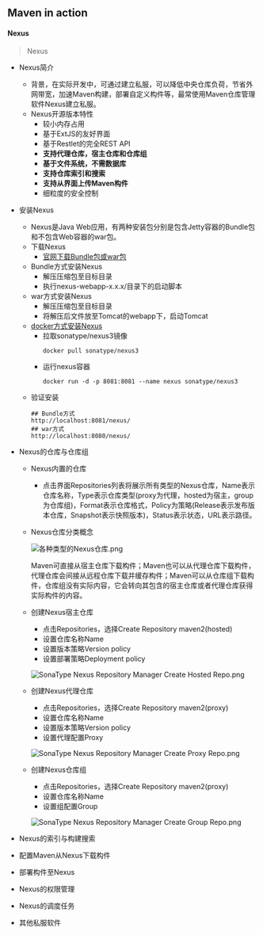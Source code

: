 ## Maven in action
#### Nexus
> Nexus
  * Nexus简介
    * 背景，在实际开发中，可通过建立私服，可以降低中央仓库负荷，节省外网带宽，加速Maven构建，部署自定义构件等，最常使用Maven仓库管理软件Nexus建立私服。
    * Nexus开源版本特性
      * 较小内存占用
      * 基于ExtJS的友好界面
      * 基于Restlet的完全REST API
      * **支持代理仓库，宿主仓库和仓库组**
      * **基于文件系统，不需数据库**
      * **支持仓库索引和搜索**
      * **支持从界面上传Maven构件**
      * 细粒度的安全控制
  * 安装Nexus
    * Nexus是Java Web应用，有两种安装包分别是包含Jetty容器的Bundle包和不包含Web容器的war包。
    * 下载Nexus
      * [官网下载Bundle包或war包](https://www.sonatype.com/nexus-repository-oss)
    * Bundle方式安装Nexus
      * 解压压缩包至目标目录
      * 执行nexus-webapp-x.x.x/目录下的启动脚本
    * war方式安装Nexus
      * 解压压缩包至目标目录
      * 将解压后文件放至Tomcat的webapp下，启动Tomcat
    * [docker方式安装Nexus](https://hub.docker.com/r/sonatype/nexus3)
      * 拉取sonatype/nexus3镜像
        ```
        docker pull sonatype/nexus3
        ```
      * 运行nexus容器
        ```
        docker run -d -p 8081:8081 --name nexus sonatype/nexus3
        ```
    * 验证安装
      ```
      ## Bundle方式
      http://localhost:8081/nexus/
      ## war方式
      http://localhost:8080/nexus/
      ```  
  * Nexus的仓库与仓库组
    * Nexus内置的仓库
      * 点击界面Repositories列表将展示所有类型的Nexus仓库，Name表示仓库名称，Type表示仓库类型(proxy为代理，hosted为宿主，group为仓库组)，Format表示仓库格式，Policy为策略(Release表示发布版本仓库，Snapshot表示快照版本)，Status表示状态，URL表示路径。
    * Nexus仓库分类概念
      
      ![各种类型的Nexus仓库.png](https://i.loli.net/2020/03/19/PgoT7JLEFWeabZ3.png)

      Maven可直接从宿主仓库下载构件；Maven也可以从代理仓库下载构件，代理仓库会间接从远程仓库下载并缓存构件；Maven可以从仓库组下载构件，仓库组没有实际内容，它会转向其包含的宿主仓库或者代理仓库获得实际构件的内容。

    * 创建Nexus宿主仓库
      * 点击Repositories，选择Create Repository maven2(hosted)
      * 设置仓库名称Name
      * 设置版本策略Version policy
      * 设置部署策略Deployment policy

      ![SonaType Nexus Repository Manager Create Hosted Repo.png](https://i.loli.net/2020/03/19/cDtP8IH2VYerQJv.png)
      
    * 创建Nexus代理仓库
      * 点击Repositories，选择Create Repository maven2(proxy)
      * 设置仓库名称Name
      * 设置版本策略Version policy
      * 设置代理配置Proxy

      ![SonaType Nexus Repository Manager Create Proxy Repo.png](https://i.loli.net/2020/03/19/mH647PC5gElA1uT.png)

    * 创建Nexus仓库组
      * 点击Repositories，选择Create Repository maven2(proxy)
      * 设置仓库名称Name
      * 设置组配置Group

      ![SonaType Nexus Repository Manager Create Group Repo.png](https://i.loli.net/2020/03/19/u6Xr8ckdgTRGLVe.png)

  * Nexus的索引与构建搜索
  * 配置Maven从Nexus下载构件
  * 部署构件至Nexus
  * Nexus的权限管理
  * Nexus的调度任务
  * 其他私服软件